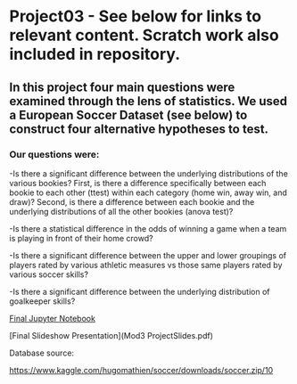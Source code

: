 # Project03 - See below for links to relevant content. Scratch work also included in repository.
## In this project four main questions were examined through the lens of statistics. We used a European Soccer Dataset (see below) to construct four alternative hypotheses to test. 

### Our questions were:
-Is there a significant difference between the underlying distributions of the various bookies? First, is there a difference specifically between each bookie to each other (ttest) within each category (home win, away win, and draw)? Second, is there a difference between each bookie and the underlying distributions of all the other bookies (anova test)?

-Is there a statistical difference in the odds of winning a game when a team is playing in front of their home crowd?

-Is there a significant difference between the upper and lower groupings of players rated by various athletic measures vs those same players rated by various soccer skills?

-Is there a significant difference between the underlying distribution of goalkeeper skills?

[Final Jupyter Notebook](Mod3_Final.ipynb)

[Final Slideshow Presentation](Mod3 ProjectSlides.pdf)

Database source:

https://www.kaggle.com/hugomathien/soccer/downloads/soccer.zip/10



